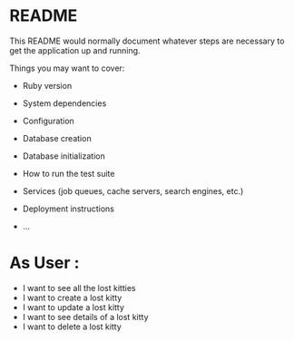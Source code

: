 # README

This README would normally document whatever steps are necessary to get the
application up and running.

Things you may want to cover:

* Ruby version

* System dependencies

* Configuration

* Database creation

* Database initialization

* How to run the test suite

* Services (job queues, cache servers, search engines, etc.)

* Deployment instructions

* ...


# As User :
  - I want to see all the lost kitties
  - I want to create a lost kitty
  - I want to update a lost kitty
  - I want to see details of a lost kitty
  - I want to delete a lost kitty


